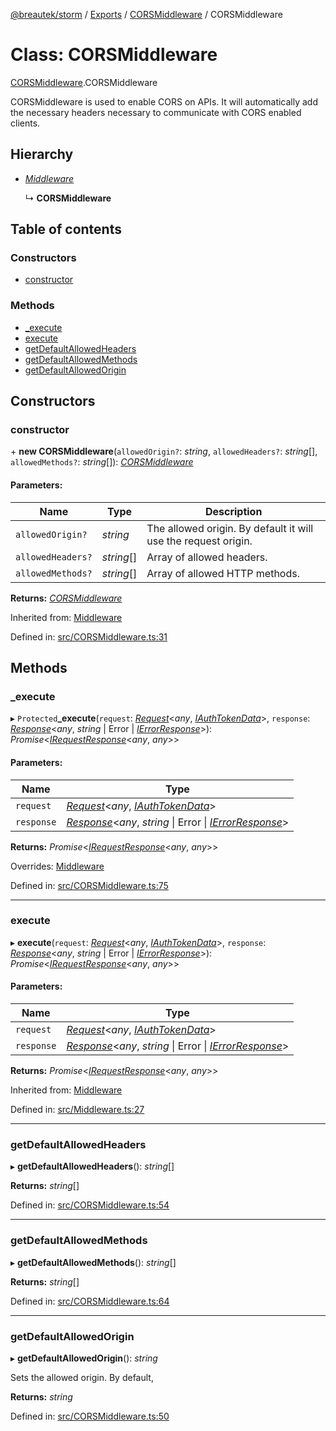[@breautek/storm](../README.md) / [Exports](../modules.md) / [CORSMiddleware](../modules/corsmiddleware.md) / CORSMiddleware

# Class: CORSMiddleware

[CORSMiddleware](../modules/corsmiddleware.md).CORSMiddleware

CORSMiddleware is used to enable CORS on APIs.
It will automatically add the necessary headers necessary to
communicate with CORS enabled clients.

## Hierarchy

* [*Middleware*](middleware.middleware-1.md)

  ↳ **CORSMiddleware**

## Table of contents

### Constructors

- [constructor](corsmiddleware.corsmiddleware-1.md#constructor)

### Methods

- [\_execute](corsmiddleware.corsmiddleware-1.md#_execute)
- [execute](corsmiddleware.corsmiddleware-1.md#execute)
- [getDefaultAllowedHeaders](corsmiddleware.corsmiddleware-1.md#getdefaultallowedheaders)
- [getDefaultAllowedMethods](corsmiddleware.corsmiddleware-1.md#getdefaultallowedmethods)
- [getDefaultAllowedOrigin](corsmiddleware.corsmiddleware-1.md#getdefaultallowedorigin)

## Constructors

### constructor

\+ **new CORSMiddleware**(`allowedOrigin?`: *string*, `allowedHeaders?`: *string*[], `allowedMethods?`: *string*[]): [*CORSMiddleware*](corsmiddleware.corsmiddleware-1.md)

#### Parameters:

Name | Type | Description |
------ | ------ | ------ |
`allowedOrigin?` | *string* | The allowed origin. By default it will use the request origin.   |
`allowedHeaders?` | *string*[] | Array of allowed headers.   |
`allowedMethods?` | *string*[] | Array of allowed HTTP methods.    |

**Returns:** [*CORSMiddleware*](corsmiddleware.corsmiddleware-1.md)

Inherited from: [Middleware](middleware.middleware-1.md)

Defined in: [src/CORSMiddleware.ts:31](https://github.com/breautek/storm/blob/ec148ff/src/CORSMiddleware.ts#L31)

## Methods

### \_execute

▸ `Protected`**_execute**(`request`: [*Request*](request.request-1.md)<*any*, [*IAuthTokenData*](../interfaces/iauthtokendata.iauthtokendata-1.md)\>, `response`: [*Response*](response.response-1.md)<*any*, *string* \| Error \| [*IErrorResponse*](../interfaces/stormerror.ierrorresponse.md)\>): *Promise*<[*IRequestResponse*](../interfaces/irequestresponse.irequestresponse-1.md)<*any*, *any*\>\>

#### Parameters:

Name | Type |
------ | ------ |
`request` | [*Request*](request.request-1.md)<*any*, [*IAuthTokenData*](../interfaces/iauthtokendata.iauthtokendata-1.md)\> |
`response` | [*Response*](response.response-1.md)<*any*, *string* \| Error \| [*IErrorResponse*](../interfaces/stormerror.ierrorresponse.md)\> |

**Returns:** *Promise*<[*IRequestResponse*](../interfaces/irequestresponse.irequestresponse-1.md)<*any*, *any*\>\>

Overrides: [Middleware](middleware.middleware-1.md)

Defined in: [src/CORSMiddleware.ts:75](https://github.com/breautek/storm/blob/ec148ff/src/CORSMiddleware.ts#L75)

___

### execute

▸ **execute**(`request`: [*Request*](request.request-1.md)<*any*, [*IAuthTokenData*](../interfaces/iauthtokendata.iauthtokendata-1.md)\>, `response`: [*Response*](response.response-1.md)<*any*, *string* \| Error \| [*IErrorResponse*](../interfaces/stormerror.ierrorresponse.md)\>): *Promise*<[*IRequestResponse*](../interfaces/irequestresponse.irequestresponse-1.md)<*any*, *any*\>\>

#### Parameters:

Name | Type |
------ | ------ |
`request` | [*Request*](request.request-1.md)<*any*, [*IAuthTokenData*](../interfaces/iauthtokendata.iauthtokendata-1.md)\> |
`response` | [*Response*](response.response-1.md)<*any*, *string* \| Error \| [*IErrorResponse*](../interfaces/stormerror.ierrorresponse.md)\> |

**Returns:** *Promise*<[*IRequestResponse*](../interfaces/irequestresponse.irequestresponse-1.md)<*any*, *any*\>\>

Inherited from: [Middleware](middleware.middleware-1.md)

Defined in: [src/Middleware.ts:27](https://github.com/breautek/storm/blob/ec148ff/src/Middleware.ts#L27)

___

### getDefaultAllowedHeaders

▸ **getDefaultAllowedHeaders**(): *string*[]

**Returns:** *string*[]

Defined in: [src/CORSMiddleware.ts:54](https://github.com/breautek/storm/blob/ec148ff/src/CORSMiddleware.ts#L54)

___

### getDefaultAllowedMethods

▸ **getDefaultAllowedMethods**(): *string*[]

**Returns:** *string*[]

Defined in: [src/CORSMiddleware.ts:64](https://github.com/breautek/storm/blob/ec148ff/src/CORSMiddleware.ts#L64)

___

### getDefaultAllowedOrigin

▸ **getDefaultAllowedOrigin**(): *string*

Sets the allowed origin. By default,

**Returns:** *string*

Defined in: [src/CORSMiddleware.ts:50](https://github.com/breautek/storm/blob/ec148ff/src/CORSMiddleware.ts#L50)
